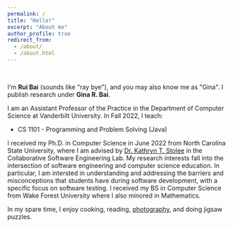 ```yaml
---
permalink: /
title: "Hello!"
excerpt: "About me"
author_profile: true
redirect_from: 
  - /about/
  - /about.html
---
```


<br/>

I'm <b>Rui Bai</b> (sounds like "ray bye"), and you may also know me as "Gina". I publish research under <b>Gina R. Bai</b>. 

I am an Assistant Professor of the Practice in the Department of Computer Science at Vanderbilt University. In Fall 2022, I teach:
- CS 1101 - Programming and Problem Solving (Java)

I received my Ph.D. in Computer Science in June 2022 from North Carolina State University, where I am advised by <a href="https://kstolee.github.io" target="_blank">Dr. Kathryn T. Stolee</a> in the Collaborative Software Engineering Lab. My research interests fall into the intersection of software engineering and computer science education. In particular, I am intersted in understanding and addressing the barriers and misconceptions that students have during software development, with a specific focus on software testing. I received my BS in Computer Science from Wake Forest University where I also minored in Mathematics.

In my spare time, I enjoy cooking, reading, <a href="https://www.instagram.com/ginabai_r/" target="_blank">photography</a>, and doing jigsaw puzzles.